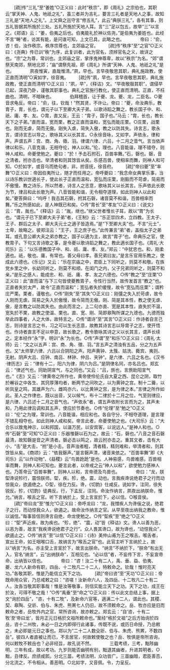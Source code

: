 <!-- { "loadSidebar": true } -->
　　[疏]传“三礼”至“姜姓”○正义曰：此时“秩宗”，即《周礼》之宗伯也，其职云“掌天神、人鬼、地祇之礼”，虽三者并为吉礼，要言三礼者是天地人之事，故知三礼是“天地人之礼”。上文舜之巡守言“修五礼”，此云“典朕三礼”，各有其事，则五礼皆据其所施於三处。五礼所施於天地人耳。言“三”足以包五，故举“三”以言之。《郑语》云：“姜，伯夷之后也。伯夷能礼於神以佐尧。”是伯夷为姜姓也。此经不言“畴”者，访其有能，是问谁可知，上文已具，此略之也。
　
　　帝曰：“俞，咨！伯，汝作秩宗。秩序宗尊也，主郊庙之官。 
　　[疏]传“秩序”至“之官”○正义曰：《尧典》传已训“秩”为序，此复训者，此为官名，须辨官名之义，故详之也。“宗”之为尊，常训也。主郊庙之官，掌序鬼神尊卑，故以“秩宗”为名。“郊”谓祭天南郊，祭地北郊；“庙”谓祭先祖，即《周礼》所谓“天神、人鬼、地祇之礼”是也。
　
　　夙夜惟寅，直哉惟清。”夙，早也。言早夜敬思其职，典礼施政教，使正直而清明”○寅如字，徐音夷。 
　　[疏]传“夙，早也。言早夜敬思其职，典礼施政教，使正直而清明”○正义曰：“夙，早”，《释诂》文。“早夜敬服其职”，谓侵早已起，深夜乃卧，谨敬其职事也。典礼之官施行教化，使正直而清明。正直，不枉曲也。清明，不暗昧也。
　
　　伯拜稽首，让于夔、龙。夔、龙，二臣名。○夔音求龟反。帝曰：“俞，往，钦哉！”然其贤，不许让。帝曰：“夔，命汝典乐，教胄子，胄，长也，谓元子以下至卿大夫子弟。以歌诗蹈之舞之，教长国子中、和、祇、庸、孝、友。○胄，直又反，王云：“胄子，国子也。”马云：“胄，长也，教长天下之子弟。”直而温，宽而栗，教之正直而温和，宽弘而能庄栗。○庄栗，战栗也。刚而无虐，简而无傲。刚失入虐，简失入傲，教之以防其失。诗言志，歌永言，谓诗言志以导之，歌咏其义以长其言。○永徐音咏，又如字。声依永，律和声。声谓五声：宫、商、角、徵、羽。律谓六律、六吕，十二月之音气。言当依声律以和乐。八音克谐，无相夺伦，神人以和。”伦，理也。八音能谐，理不错夺，则神人咸和。命夔使勉之。夔曰：“於！予击石拊石，百兽率舞。”石，磬也。磬，音之清者。拊亦击也。举清者和则其馀皆从矣。乐感百兽，使相率而舞，则神人和可知。○於如字，或音乌而绝句者，非。拊音抚，徐音府。 
　　[疏]“帝曰夔”至“率舞”○正义曰：帝因伯夷所让，随才而任用之。帝呼夔曰：“我念命女典掌乐事，当以诗乐教训世適长子，使此长子正直而温和，宽弘而庄栗，刚毅而不苛虐，简易而不傲慢。教之诗乐，所以然者，诗言人之志意，歌咏其义以长其言。乐声依此长歌为节，律吕和此长歌为声。八音皆能和谐，无令相夺道理，如此则神人以此和矣。”夔答舜曰：“呜呼！我击其石磬，拊其石磬，诸音莫不和谐，百兽相率而舞。”乐之所感如此，是人神既已和矣。○传“胄长”至“孝友”○正义曰：《说文》云：“胄，胤也。”《释诂》云：“胤，继也。”继父世者惟长子耳，故以“胄”为长也。“谓元子已下至卿大夫子弟”者，《王制》云：“乐正崇四术，立四教。王太子、王子、群后之太子、卿大夫元士之適子皆造焉。”是“下至卿大夫”也。不言“元士”，士卑，故略之。彼郑注云：“王子，王之庶子也。”此传兼言“弟”者，盖指太子之弟耳。或孔意公卿大夫之弟亦教之，国子以適为主，故言“胄子”也。命典乐之官，使教胄子。下句又言诗歌之事，是令夔以歌诗蹈之舞之，教此適长国子也。《周礼·大司乐》云：“以乐德教国子中、和、祇、庸、孝、友。”郑云：“中犹忠也。和，刚柔適也。祇，敬也。庸，有常也。善父母曰孝。善兄弟曰友。”是言乐官用乐教之，使成此六德也。《乐记》又云：“乐在宗庙之中，君臣上下同听之，则莫不和敬。在族党乡里之中，长幼同听之，则莫不和顺。在闺门之内，父子兄弟同听之，则莫不和亲。”是乐之感人，能成忠、和、祇、庸、孝、友之六德也。○传“教之”至“庄栗”○正义曰：此“直而温”与下三句皆使夔教胄子，令性行当然，故传发首言“教之”也。正直者失於太严，故令“正直而温和”；宽弘者失於缓慢，故令“宽弘而庄栗”；谓矜庄严栗。栗者，谨敬也。○传“刚失”至“其失”○正义曰：刚彊之失入於苛虐，故令人刚而无虐。简易之失入於傲慢，故令简而无傲。刚、简是其本性，教之使无虐、傲，是言教之以防其失也。由此而言之，上二句亦直、宽是其本性，直失於不温，宽失於不栗，故教之使温、栗也。直、宽、刚、简即皋陶所谋之九德也。九德而独举此四事者，人之大体，故特言之。○传“谓诗”至“其言”○正义曰：作诗者自言己志，则诗是言志之书，习之可以生长志意，故教其诗言志以导胄子之志，使开悟也。作诗者直言不足以申意，故长歌之，教令歌咏其诗之义以长其言，谓声长续之。定本经作“永”字，明训“永”为长也。○传“声谓”至“和乐”○正义曰：《周礼·太师》云：“文之以五声：宫、商、角、徵、羽。”言五声之清浊有五品，分之为五声也。又“太师掌六律、六吕以合阴阳之声。阳声黄钟、太簇、姑洗、蕤宾、夷则、无射。阴声大吕、应钟、南吕、林钟、仲吕、夹钟”。是六律、六吕之名也。《汉书·律历志》云：“律有十二，阳六为律，阴六为吕。”是阴律名同，亦名吕也。郑玄云：“律述气也，同助阴宣气，与之同也。”又云：“吕，旅也，言旅助阳宣气也。”《志》又云：“律黄帝之所作也，黄帝使伶伦氏自大夏之西、昆仑之阴，取竹於嶰谷之中各生、其窍厚薄均者，断两节之间吹之，以为黄钟之宫。制十二籥，以听凤皇之鸣，其雄声为六，雌鸣亦六，以比黄钟之宫，是为律之本。”言律之所作如此。圣人之作律也，既以出音，又以候气，布十二律於十二月之位，气至则律应，是六律、六吕述十二月之音气也。“声依永”者，谓五声依附长言而为之，其声未和，乃用此律吕调和其五声，使应於节奏也。○传“伦理”至“勉之”○正义曰：“伦”之为理，常训也。八音能谐，相应和也。各自守分，不相夺道理，是言理不错乱相夺也。如此则神人咸和矣。帝言此者，命夔使勉之也。《大司乐》云：“大合乐以致鬼神示，以和邦国，以谐万民，以安宾客，以说远人。”是神人和也。○传“石磬”至“可知”○正义曰：乐器惟磬以石为之，故云：“石，磬也。”八音之音石磬最清，故知磬是音之声清者。磬必击以鸣之，故云拊亦击之。重其文者，击有大小，“击”是大击，“拊”是小击。音声浊者粗，清者精，精则难和，举清者和，则其馀皆从矣。《商颂》云：“依我磬声。”是言磬声清，诸音来依之。“百兽率舞”即《大司乐》云“以作动物”、《益稷》云“鸟兽跄跄”是也。人神易感，鸟兽难感，百兽相率而舞，则神人和可知也。夔言此者，以帝戒之云“神人以和”，欲使勉力感神人也。乃答帝云“百兽率舞”，则神人以和，言帝德及鸟兽也。
　
　　帝曰：“龙，朕堲谗说殄行，震惊朕师。堲，疾。殄，绝。震，动也。言我疾谗说绝君子之行而动惊我众，欲遏绝之。○堲，徐在力反。谗，《切韵》仕咸反。说如字，注同，徐失锐反。殄，《切韵》徒典反。行，下孟反，注同。命汝作纳言，夙夜出纳朕命，惟允。”纳言，喉舌之官。听下言纳於上，受上言宣於下，必以信。○喉音侯。 
　　[疏]“帝曰龙”至“惟允”○正义曰：帝呼龙曰：“龙，我憎疾人为谗佞之说，绝君子之行，而动惊我众人，欲遏之。故命汝作纳言之官。从早至夜出纳我之教命，惟以诚信。”每事皆信则谗言自绝，命龙使勉之。○传“堲疾”至“绝之”○正义曰：“堲”声近疾，故为疾也。“殄，绝”、“震，动”皆《释诂》文。谗人以善为恶，以恶为善，故言“我疾谗说绝君子之行”。众人畏其谗口，故为谗也，“动惊我众”，欲遏止之。○传“纳言”至“以信”○正义曰：《诗》美仲山甫为王之喉舌。喉舌者，宣出王命，如王咽喉口舌，故纳言为“喉舌之官”也。此官主听下言纳於上，故以“纳言”为名。亦主受上言宣於下，故言出朕命。“纳言”不纳於下，“朕命”有出无入，官名“纳言”，云“出纳朕命”，互相见也。“必以信”者，不妄传下言，不妄宣帝命，出纳皆以信也。
　
　　帝曰：“咨！汝二十有二人，禹、垂、益、伯夷、夔、龙六人新命有职，四岳、十二牧凡二十二人，特敕命之。钦哉！惟时亮天功。”各敬其职，惟是乃能信立天下之功。 
　　[疏]“帝曰咨”至“天功”○正义曰：帝既命用众官，乃总戒敕之曰：“咨嗟！汝新命六人，及四岳、十二牧凡二十有二人，汝各当敬其职事哉！惟是汝等敬事，则信实能立天下之功。天下之功，成王在於汝，可得不敬之哉！”○传“禹垂”至“命之”○正义曰：传以此文总结上事，据上文“询於四岳”，“咨，十有二牧”，及新命六官等，適满二十二人，谓此也。其稷、契、皋陶、殳斨、伯与、朱虎、熊罴七人仍旧，故不须敕命之。岳、牧亦应是旧而敕命之者，岳牧外内之官，常所咨询，故亦敕之。郑玄云：“自‘咨，十有二牧’至‘帝曰龙’，皆月正元日格於文祖所敕命也。”案经“格於文祖”之后方始询於四岳，咨十二州牧，未必一日之内即得行此诸事，传既不说，或历日命授，乃总敕之，未必即是元日之事也。郑以为“二十二人数殳斨、伯与、朱虎、熊罴，不数四岳”。彼四人者直被让而已，不言居官，何故敕使敬之也？岳、牧俱是帝所咨询，何以敕牧不敕岳也？必非经旨，故孔说不然。
　
　　三载考绩，三考，黜陟幽明，三年有成，故以考功。九岁则能否幽明有别，黜退其幽者，升进其明者。○黜，丑律反。庶绩咸熙。分北三苗。考绩法明，众功皆广。三苗幽暗，君臣善否，分北流之，不令相从。善恶明。○北如字，又音佩。令，力呈反。 
